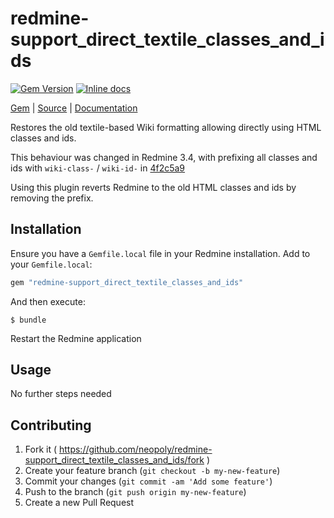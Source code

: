 [github]: https://github.com/neopoly/redmine-support_direct_textile_classes_and_ids
[doc]: http://rubydoc.info/github/neopoly/redmine-support_direct_textile_classes_and_ids/master/file/README.md
[gem]: https://rubygems.org/gems/redmine-support_direct_textile_classes_and_ids
[gem-badge]: https://img.shields.io/gem/v/redmine-support_direct_textile_classes_and_ids.svg
[inchpages]: https://inch-ci.org/github/neopoly/redmine-support_direct_textile_classes_and_ids
[inchpages-badge]: https://inch-ci.org/github/neopoly/redmine-support_direct_textile_classes_and_ids.svg?branch=master&style=flat

# redmine-support_direct_textile_classes_and_ids

[![Gem Version][gem-badge]][gem]
[![Inline docs][inchpages-badge]][inchpages]

[Gem][gem] |
[Source][github] |
[Documentation][doc]

Restores the old textile-based Wiki formatting allowing directly using HTML classes and ids.

This behaviour was changed in Redmine 3.4, with prefixing all classes and ids with `wiki-class-` / `wiki-id-` in [4f2c5a9](https://github.com/redmine/redmine/commit/4f2c5a9945d0a1d83620f5cfb7eb8d19056edc34)

Using this plugin reverts Redmine to the old HTML classes and ids by removing the prefix.

## Installation

Ensure you have a `Gemfile.local` file in your Redmine installation. Add to your `Gemfile.local`:

```ruby
gem "redmine-support_direct_textile_classes_and_ids"
```

And then execute:

```
$ bundle
```

Restart the Redmine application

## Usage

No further steps needed

## Contributing

1. Fork it ( https://github.com/neopoly/redmine-support_direct_textile_classes_and_ids/fork )
2. Create your feature branch (`git checkout -b my-new-feature`)
3. Commit your changes (`git commit -am 'Add some feature'`)
4. Push to the branch (`git push origin my-new-feature`)
5. Create a new Pull Request
